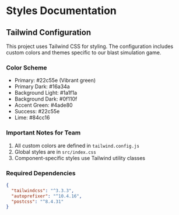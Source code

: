 # Styles Documentation

## Tailwind Configuration
This project uses Tailwind CSS for styling. The configuration includes custom colors and themes specific to our blast simulation game.

### Color Scheme
- Primary: #22c55e (Vibrant green)
- Primary Dark: #16a34a
- Background Light: #1a1f1a
- Background Dark: #0f110f
- Accent Green: #4ade80
- Success: #22c55e
- Lime: #84cc16

### Important Notes for Team
1. All custom colors are defined in `tailwind.config.js`
2. Global styles are in `src/index.css`
3. Component-specific styles use Tailwind utility classes

### Required Dependencies
```json
{
  "tailwindcss": "^3.3.3",
  "autoprefixer": "^10.4.16",
  "postcss": "^8.4.31"
}
```